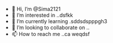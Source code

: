 - 👋 Hi, I’m @Sima2121
- 👀 I’m interested in ..dsfkk
- 🌱 I’m currently learning .sddsdspppgh3
- 💞️ I’m looking to collaborate on ..
- 📫 How to reach me ..ca
weqdsf
<!---
Sima2121/Sima2121 is a ✨ special ✨ repository because its `README.md` (this file) appears on your GitHub profile.
You can click the Preview link to take a look at your changes.
--

